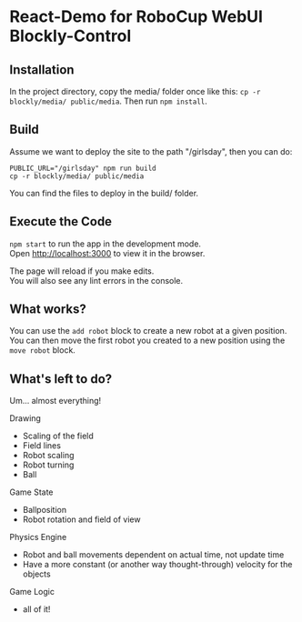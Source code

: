 # React-Demo for RoboCup WebUI Blockly-Control

## Installation

In the project directory, copy the media/ folder once like this: `cp -r blockly/media/ public/media`. Then run `npm install`.

## Build

Assume we want to deploy the site to the path "/girlsday", then you can do:

```
PUBLIC_URL="/girlsday" npm run build
cp -r blockly/media/ public/media
```

You can find the files to deploy in the build/ folder.

## Execute the Code

`npm start` to run the app in the development mode.\
Open [http://localhost:3000](http://localhost:3000) to view it in the browser.

The page will reload if you make edits.\
You will also see any lint errors in the console.

## What works?

You can use the `add robot` block to create a new robot at a given position. You can then move the first robot you created to a new position using the `move robot` block.

## What's left to do?

Um... almost everything!

Drawing
* Scaling of the field
* Field lines
* Robot scaling
* Robot turning
* Ball

Game State
* Ballposition
* Robot rotation and field of view

Physics Engine
* Robot and ball movements dependent on actual time, not update time
* Have a more constant (or another way thought-through) velocity for the objects

Game Logic
* all of it!

